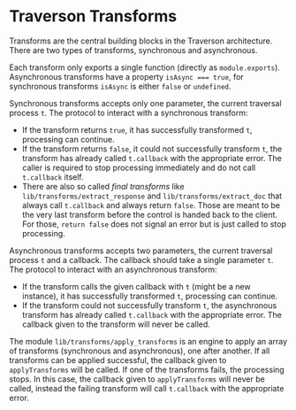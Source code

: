 Traverson Transforms
====================

Transforms are the central building blocks in the Traverson architecture. There are two types of transforms, synchronous and asynchronous.

Each transform only exports a single function (directly as `module.exports`). Asynchronous transforms have a property `isAsync === true`, for synchronous transforms `isAsync` is either `false` or `undefined`.

Synchronous transforms accepts only one parameter, the current traversal process `t`. The protocol to interact with a synchronous transform:
* If the transform returns `true`, it has successfully transformed `t`, processing can continue.
* If the transform returns `false`, it could not successfully transform `t`, the transform has already called `t.callback` with the appropriate error. The caller is required to stop processing immediately and do not call `t.callback` itself.
* There are also so called *final transforms* like `lib/transforms/extract_response` and `lib/transforms/extract_doc` that always call `t.callback` and always return `false`. Those are meant to be the very last transform before the control is handed back to the client. For those, `return false` does not signal an error but is just called to stop processing.

Asynchronous transforms accepts two parameters, the current traversal process `t` and a callback. The callback should take a single parameter `t`. The protocol to interact with an asynchronous transform:
* If the transform calls the given callback with `t` (might be a new instance), it has successfully transformed `t`, processing can continue.
* If the transform could not successfully transform `t`, the asynchronous transform has already called `t.callback` with the appropriate error. The callback given to the transform will never be called.

The module `lib/transforms/apply_transforms` is an engine to apply an array of transforms (synchronous and asynchronous), one after another. If all transforms can be applied successful, the callback given to  `applyTransforms` will be called. If one of the transforms fails, the processing stops. In this case, the callback given to  `applyTransforms` will never be called, instead the failing transform will call `t.callback` with the appropriate error.

